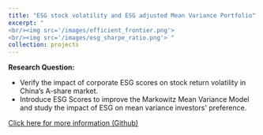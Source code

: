 ```yaml
---
title: "ESG stock volatility and ESG adjusted Mean Variance Portfolio"
excerpt: "
<br/><img src='/images/efficient_frontier.png'>
<br/><img src='/images/esg_sharpe_ratio.png'> "
collection: projects
---
```


**Research Question:**
- Verify the impact of corporate ESG scores on stock return volatility in China’s A-share market.
- Introduce ESG Scores to improve the Markowitz Mean Variance Model and study the impact of ESG on mean variance investors' preference.


[Click here for more information (Github)](https://github.com/YangYiqu/Unlocking-A-Share-Market-Dynamics-Exploring-ESG-Impact-on-Volatility-and-Mean-Variance-Portfolio)
